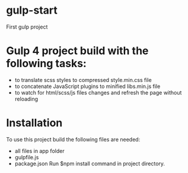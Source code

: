 # gulp-start
First gulp project 

# Gulp 4 project build with the following tasks:
* to translate scss styles to compressed style.min.css file
* to concatenate JavaScript plugins to minified libs.min.js file
* to watch for html/scss/js files changes and refresh the page without reloading

# Installation
To use this project build the following files are needed:
* all files in app folder
* gulpfile.js
* package.json
Run $npm install command in project directory.
